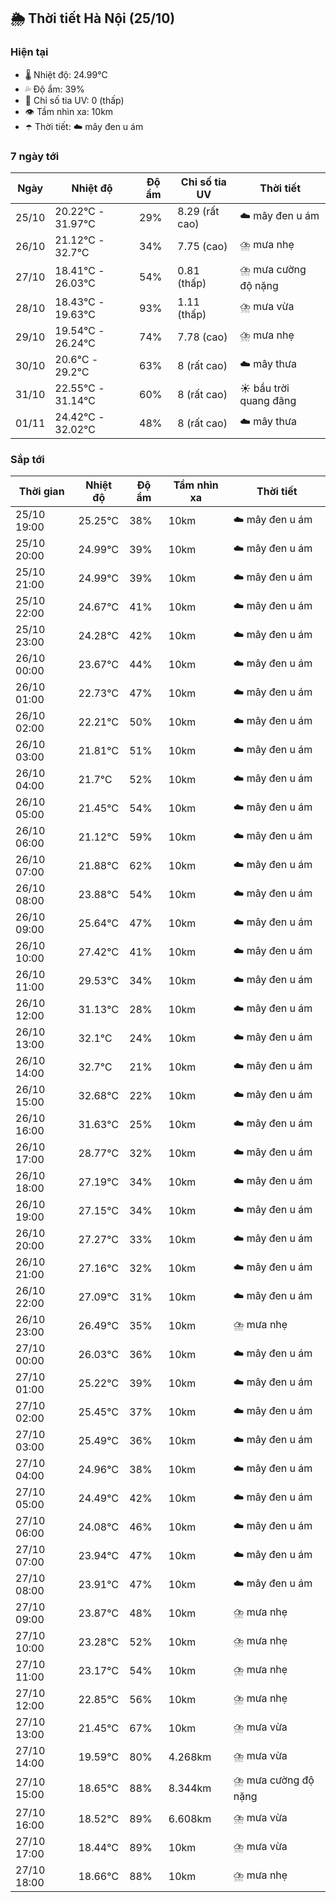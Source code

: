 ## 🌦️ Thời tiết Hà Nội (25/10)

### Hiện tại

- 🌡️ Nhiệt độ: 24.99℃
- 💦 Độ ẩm: 39%
- 🌟 Chỉ số tia UV: 0 (thấp)
- 👁️ Tầm nhìn xa: 10km
- ☂️ Thời tiết: ☁️ mây đen u ám

### 7 ngày tới

| Ngày | Nhiệt độ | Độ ẩm | Chỉ số tia UV | Thời tiết |
| --- | --- | --- | --- | --- |
| 25/10 | 20.22℃ - 31.97℃ | 29% | 8.29 (rất cao) | ☁️ mây đen u ám |
| 26/10 | 21.12℃ - 32.7℃ | 34% | 7.75 (cao) | ⛈️ mưa nhẹ |
| 27/10 | 18.41℃ - 26.03℃ | 54% | 0.81 (thấp) | ⛈️ mưa cường độ nặng |
| 28/10 | 18.43℃ - 19.63℃ | 93% | 1.11 (thấp) | ⛈️ mưa vừa |
| 29/10 | 19.54℃ - 26.24℃ | 74% | 7.78 (cao) | ⛈️ mưa nhẹ |
| 30/10 | 20.6℃ - 29.2℃ | 63% | 8 (rất cao) | ☁️ mây thưa |
| 31/10 | 22.55℃ - 31.14℃ | 60% | 8 (rất cao) | ☀️ bầu trời quang đãng |
| 01/11 | 24.42℃ - 32.02℃ | 48% | 8 (rất cao) | ☁️ mây thưa |

### Sắp tới

| Thời gian | Nhiệt độ | Độ ẩm | Tầm nhìn xa | Thời tiết |
| --- | --- | --- | --- | --- |
| 25/10 19:00 | 25.25℃ | 38% | 10km | ☁️ mây đen u ám |
| 25/10 20:00 | 24.99℃ | 39% | 10km | ☁️ mây đen u ám |
| 25/10 21:00 | 24.99℃ | 39% | 10km | ☁️ mây đen u ám |
| 25/10 22:00 | 24.67℃ | 41% | 10km | ☁️ mây đen u ám |
| 25/10 23:00 | 24.28℃ | 42% | 10km | ☁️ mây đen u ám |
| 26/10 00:00 | 23.67℃ | 44% | 10km | ☁️ mây đen u ám |
| 26/10 01:00 | 22.73℃ | 47% | 10km | ☁️ mây đen u ám |
| 26/10 02:00 | 22.21℃ | 50% | 10km | ☁️ mây đen u ám |
| 26/10 03:00 | 21.81℃ | 51% | 10km | ☁️ mây đen u ám |
| 26/10 04:00 | 21.7℃ | 52% | 10km | ☁️ mây đen u ám |
| 26/10 05:00 | 21.45℃ | 54% | 10km | ☁️ mây đen u ám |
| 26/10 06:00 | 21.12℃ | 59% | 10km | ☁️ mây đen u ám |
| 26/10 07:00 | 21.88℃ | 62% | 10km | ☁️ mây đen u ám |
| 26/10 08:00 | 23.88℃ | 54% | 10km | ☁️ mây đen u ám |
| 26/10 09:00 | 25.64℃ | 47% | 10km | ☁️ mây đen u ám |
| 26/10 10:00 | 27.42℃ | 41% | 10km | ☁️ mây đen u ám |
| 26/10 11:00 | 29.53℃ | 34% | 10km | ☁️ mây đen u ám |
| 26/10 12:00 | 31.13℃ | 28% | 10km | ☁️ mây đen u ám |
| 26/10 13:00 | 32.1℃ | 24% | 10km | ☁️ mây đen u ám |
| 26/10 14:00 | 32.7℃ | 21% | 10km | ☁️ mây đen u ám |
| 26/10 15:00 | 32.68℃ | 22% | 10km | ☁️ mây đen u ám |
| 26/10 16:00 | 31.63℃ | 25% | 10km | ☁️ mây đen u ám |
| 26/10 17:00 | 28.77℃ | 32% | 10km | ☁️ mây đen u ám |
| 26/10 18:00 | 27.19℃ | 34% | 10km | ☁️ mây đen u ám |
| 26/10 19:00 | 27.15℃ | 34% | 10km | ☁️ mây đen u ám |
| 26/10 20:00 | 27.27℃ | 33% | 10km | ☁️ mây đen u ám |
| 26/10 21:00 | 27.16℃ | 32% | 10km | ☁️ mây đen u ám |
| 26/10 22:00 | 27.09℃ | 31% | 10km | ☁️ mây đen u ám |
| 26/10 23:00 | 26.49℃ | 35% | 10km | ⛈️ mưa nhẹ |
| 27/10 00:00 | 26.03℃ | 36% | 10km | ☁️ mây đen u ám |
| 27/10 01:00 | 25.22℃ | 39% | 10km | ☁️ mây đen u ám |
| 27/10 02:00 | 25.45℃ | 37% | 10km | ☁️ mây đen u ám |
| 27/10 03:00 | 25.49℃ | 36% | 10km | ☁️ mây đen u ám |
| 27/10 04:00 | 24.96℃ | 38% | 10km | ☁️ mây đen u ám |
| 27/10 05:00 | 24.49℃ | 42% | 10km | ☁️ mây đen u ám |
| 27/10 06:00 | 24.08℃ | 46% | 10km | ☁️ mây đen u ám |
| 27/10 07:00 | 23.94℃ | 47% | 10km | ☁️ mây đen u ám |
| 27/10 08:00 | 23.91℃ | 47% | 10km | ☁️ mây đen u ám |
| 27/10 09:00 | 23.87℃ | 48% | 10km | ⛈️ mưa nhẹ |
| 27/10 10:00 | 23.28℃ | 52% | 10km | ⛈️ mưa nhẹ |
| 27/10 11:00 | 23.17℃ | 54% | 10km | ⛈️ mưa nhẹ |
| 27/10 12:00 | 22.85℃ | 56% | 10km | ⛈️ mưa nhẹ |
| 27/10 13:00 | 21.45℃ | 67% | 10km | ⛈️ mưa vừa |
| 27/10 14:00 | 19.59℃ | 80% | 4.268km | ⛈️ mưa vừa |
| 27/10 15:00 | 18.65℃ | 88% | 8.344km | ⛈️ mưa cường độ nặng |
| 27/10 16:00 | 18.52℃ | 89% | 6.608km | ⛈️ mưa vừa |
| 27/10 17:00 | 18.44℃ | 89% | 10km | ⛈️ mưa vừa |
| 27/10 18:00 | 18.66℃ | 88% | 10km | ⛈️ mưa nhẹ |
